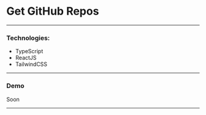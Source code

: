 # Get GitHub Repos
---
### Technologies:
- TypeScript
- ReactJS
- TailwindCSS
---
### Demo

Soon

<!-- ![Screenshot](https://i.imgur.com/woTTlZ1.png) -->

---
